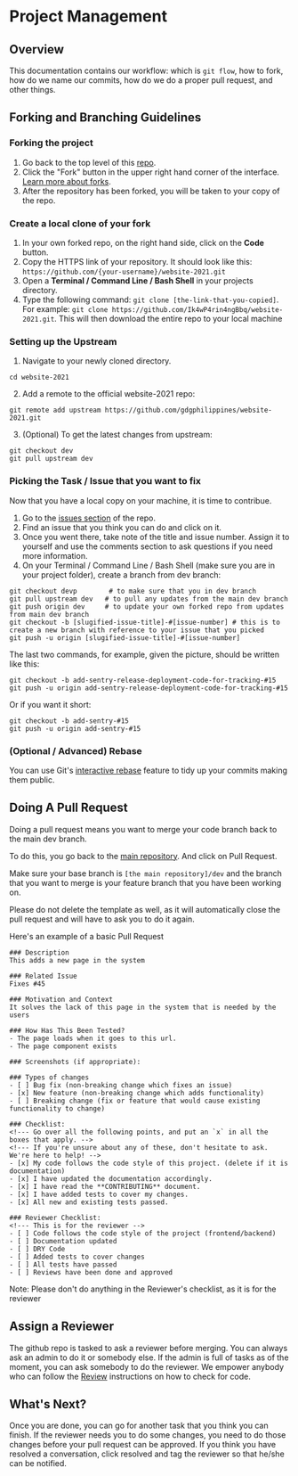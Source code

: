 # Project Management

## Overview

This documentation contains our workflow: which is ```git flow```, how to fork, how do we name our commits, how do we do a proper pull request, and other things.

## Forking and Branching Guidelines

### Forking the project

1. Go back to the top level of this [repo](https://github.com/gdgphilippines/website-2021).
2. Click the "Fork" button in the upper right hand corner of the interface. [Learn more about forks](http://help.github.com/fork-a-repo).
3. After the repository  has been forked, you will be taken to your copy of the repo.

### Create a local clone of your fork
1. In your own forked repo, on the right hand side, click on the **Code** button.
2. Copy the HTTPS link of your repository. It should look like this: ```https://github.com/{your-username}/website-2021.git```
2. Open a **Terminal / Command Line / Bash Shell** in your projects directory.
3. Type the following command: ```git clone [the-link-that-you-copied]```. For example: ```git clone https://github.com/Ik4wP4rin4ngBbq/website-2021.git```. This will then download the entire repo to your local machine

### Setting up the Upstream

1. Navigate to your newly cloned directory.
```
cd website-2021
```
2. Add a remote to the official website-2021 repo:
```
git remote add upstream https://github.com/gdgphilippines/website-2021.git
```
3. (Optional) To get the latest changes from upstream:
```
git checkout dev
git pull upstream dev
```

### Picking the Task / Issue that you want to fix

Now that you have a local copy on your machine, it is time to contribue.

1. Go to the [issues section](https://github.com/gdgphilippines/website-2021/issues) of the repo.
2. Find an issue that you think you can do and click on it.
3. Once you went there, take note of the title and issue number. Assign it to yourself and use the comments section to ask questions if you need more information.
4. On your Terminal / Command Line / Bash Shell (make sure you are in your project folder), create a branch from dev branch:
```
git checkout devp        # to make sure that you in dev branch
git pull upstream dev   # to pull any updates from the main dev branch
git push origin dev     # to update your own forked repo from updates from main dev branch
git checkout -b [slugified-issue-title]-#[issue-number] # this is to create a new branch with reference to your issue that you picked
git push -u origin [slugified-issue-title]-#[issue-number]
```
 The last two commands, for example, given the picture, should be written like this:
```
git checkout -b add-sentry-release-deployment-code-for-tracking-#15
git push -u origin add-sentry-release-deployment-code-for-tracking-#15
```
Or if you want it short:
```
git checkout -b add-sentry-#15
git push -u origin add-sentry-#15
```

### (Optional / Advanced) Rebase
You can use Git's [interactive rebase](https://help.github.com/articles/interactive-rebase) feature to tidy up your commits making them public.

## Doing A Pull Request

Doing a pull request means you want to merge your code branch back to the main dev branch.

To do this, you go back to the [main repository](https://github.com/gdgphilippines/website-2021). And click on Pull Request.

Make sure your base branch is `[the main repository]/dev` and the branch that you want to merge is your feature branch that you have been working on.

Please do not delete the template as well, as it will automatically close the pull request and will have to ask you to do it again.

Here's an example of a basic Pull Request

```
### Description
This adds a new page in the system

### Related Issue
Fixes #45

### Motivation and Context
It solves the lack of this page in the system that is needed by the users

### How Has This Been Tested?
- The page loads when it goes to this url.
- The page component exists

### Screenshots (if appropriate):

### Types of changes
- [ ] Bug fix (non-breaking change which fixes an issue)
- [x] New feature (non-breaking change which adds functionality)
- [ ] Breaking change (fix or feature that would cause existing functionality to change)

### Checklist:
<!--- Go over all the following points, and put an `x` in all the boxes that apply. -->
<!--- If you're unsure about any of these, don't hesitate to ask. We're here to help! -->
- [x] My code follows the code style of this project. (delete if it is documentation)
- [x] I have updated the documentation accordingly.
- [x] I have read the **CONTRIBUTING** document.
- [x] I have added tests to cover my changes.
- [x] All new and existing tests passed.

### Reviewer Checklist:
<!--- This is for the reviewer -->
- [ ] Code follows the code style of the project (frontend/backend)
- [ ] Documentation updated
- [ ] DRY Code
- [ ] Added tests to cover changes
- [ ] All tests have passed
- [ ] Reviews have been done and approved
```

Note: Please don't do anything in the Reviewer's checklist, as it is for the reviewer

## Assign a Reviewer

The github repo is tasked to ask a reviewer before merging. You can always ask an admin to do it or somebody else. If the admin is full of tasks as of the moment, you can ask somebody to do the reviewer. We empower anybody who can follow the [Review](Review.md) instructions on how to check for code.

## What's Next?

Once you are done, you can go for another task that you think you can finish. If the reviewer needs you to do some changes, you need to do those changes before your pull request can be approved. If you think you have resolved a conversation, click resolved and tag the reviewer so that he/she can be notified.